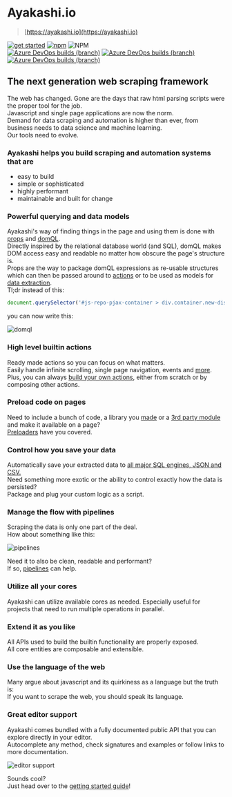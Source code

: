 # Ayakashi.io

> [https://ayakashi.io](https://ayakashi.io)

[![get started](https://img.shields.io/badge/Get-Started-brightgreen.svg)](https://ayakashi.io/docs/getting_started) [![npm](https://img.shields.io/npm/v/ayakashi.svg?label=version)](https://www.npmjs.com/package/ayakashi) ![NPM](https://img.shields.io/npm/l/ayakashi.svg)  
[![Azure DevOps builds (branch)](https://img.shields.io/azure-devops/build/zisismaras/1566a1eb-ef19-4a56-b3f9-0b8cf919dfcb/12/master.svg?label=Windows)](https://dev.azure.com/zisismaras/Ayakashi.io/_build?definitionId=12) [![Azure DevOps builds (branch)](https://img.shields.io/azure-devops/build/zisismaras/1566a1eb-ef19-4a56-b3f9-0b8cf919dfcb/11/master.svg?label=macOS)](https://dev.azure.com/zisismaras/Ayakashi.io/_build?definitionId=11) [![Azure DevOps builds (branch)](https://img.shields.io/azure-devops/build/zisismaras/1566a1eb-ef19-4a56-b3f9-0b8cf919dfcb/10/master.svg?label=Linux)](https://dev.azure.com/zisismaras/Ayakashi.io/_build?definitionId=10)

## The next generation web scraping framework

The web has changed. Gone are the days that raw html parsing scripts were the proper tool for the job.  
Javascript and single page applications are now the norm.  
Demand for data scraping and automation is higher than ever,
from business needs to data science and machine learning.  
Our tools need to evolve.

### Ayakashi helps you build scraping and automation systems that are

* easy to build
* simple or sophisticated
* highly performant
* maintainable and built for change

### Powerful querying and data models

Ayakashi's way of finding things in the page and using them is done with [props](https://ayakashi.io/docs/guide/tour.html#props)
and [domQL](https://ayakashi.io/docs/guide/querying-with-domql.html).  
Directly inspired by the relational database world (and SQL), domQL makes
DOM access easy and readable no matter how obscure the page's structure is.  
Props are the way to package domQL expressions as re-usable structures which
can then be passed around to [actions](https://ayakashi.io/docs/guide/tour.html#actions) or to be used as models for [data
extraction](https://ayakashi.io/docs/guide/data-extraction.html).  
Tl;dr instead of this:  

<!-- markdownlint-disable MD013 -->

```js
document.querySelector('#js-repo-pjax-container > div.container.new-discussion-timeline.experiment-repo-nav > div.repository-content > div.file-navigation.in-mid-page.d-flex.flex-items-start > details.get-repo-select-menu.js-get-repo-select-menu.position-relative.details-overlay.details-reset > summary');
```

you can now write this:  

![domql](https://ayakashi.io/assets/img/domql.png)
<!-- markdownlint-enable MD013 -->

### High level builtin actions

Ready made actions so you can focus on what matters.  
Easily handle infinite scrolling, single page navigation, events
and [more](https://ayakashi.io/docs/reference/builtin-actions.html).  
Plus, you can always [build your own actions](https://ayakashi.io/docs/advanced/creating-your-own-actions.html),
either from scratch or by composing other actions.

### Preload code on pages

Need to include a bunch of code, a library you [made](https://ayakashi.io/docs/advanced/creating-your-own-preloaders.html)
or a [3rd party module](https://ayakashi.io/docs/going_deeper/loading-libraries-as-preloaders.html)
and make it available on a page?  
[Preloaders](https://ayakashi.io/docs/guide/tour.html#preloaders) have you covered.

### Control how you save your data

Automatically save your extracted data
to [all major SQL engines, JSON and CSV.](https://ayakashi.io/docs/guide/builtin-saving-scripts.html)  
Need something more exotic or the ability to control exactly how the data is persisted?  
Package and plug your custom logic as a script.

### Manage the flow with pipelines

Scraping the data is only one part of the deal.  
How about something like this:  

![pipelines](https://ayakashi.io/assets/img/diagram.png)

Need it to also be clean, readable and performant?  
If so, [pipelines](https://ayakashi.io/docs/guide/tour.html#pipelines) can help.

### Utilize all your cores

Ayakashi can utilize available cores as needed. Especially useful for projects that need
to run multiple operations in parallel.

### Extend it as you like

All APIs used to build the builtin functionality are properly exposed.  
All core entities are composable and extensible.

### Use the language of the web

Many argue about javascript and its quirkiness as a language but the truth is:  
If you want to scrape the web, you should speak its language.

### Great editor support

Ayakashi comes bundled with a fully documented public API that you can explore
directly in your editor.  
Autocomplete any method, check signatures and examples or follow links to more documentation.  

![editor support](https://ayakashi.io/assets/img/editor.png)

Sounds cool?  
Just head over to the [getting started guide](https://ayakashi.io/docs/getting_started)!
